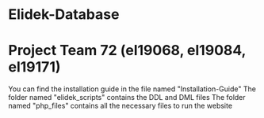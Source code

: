# Elidek-Database
<h1> Project Team 72 (el19068, el19084, el19171) </h1>

You can find the installation guide in the file named "Installation-Guide"
The folder named "elidek_scripts" contains the DDL and DML files
The folder named "php_files" contains all the necessary files to run the website
